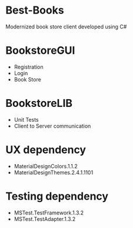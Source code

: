 # Best-Books
Modernized book store client developed using C#

# BookstoreGUI
- Registration
- Login
- Book Store

# BookstoreLIB
- Unit Tests
- Client to Server communication 

# UX dependency
- MaterialDesignColors.1.1.2
- MaterialDesignThemes.2.4.1.1101

# Testing dependency
- MSTest.TestFramework.1.3.2
- MSTest.TestAdapter.1.3.2



